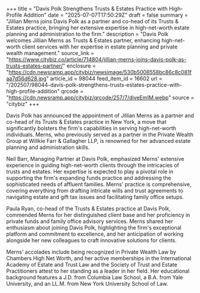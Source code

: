+++
title = "Davis Polk Strengthens Trusts & Estates Practice with High-Profile Addition"
date = "2025-07-07T17:50:29Z"
draft = false
summary = "Jillian Merns joins Davis Polk as a partner and co-head of its Trusts & Estates practice, bringing her extensive expertise in high-net-worth estate planning and administration to the firm."
description = "Davis Polk welcomes Jillian Merns as Trusts & Estates partner, enhancing high-net-worth client services with her expertise in estate planning and private wealth management."
source_link = "https://www.citybiz.co/article/714804/jillian-merns-joins-davis-polk-as-trusts-estates-partner/"
enclosure = "https://cdn.newsramp.app/citybiz/newsimage/530b5008558bc86c8c081faa7d56d628.jpg"
article_id = 98044
feed_item_id = 16602
url = "/202507/98044-davis-polk-strengthens-trusts-estates-practice-with-high-profile-addition"
qrcode = "https://cdn.newsramp.app/citybiz/qrcode/257/7/diveEmIM.webp"
source = "citybiz"
+++

<p>Davis Polk has announced the appointment of Jillian Merns as a partner and co-head of its Trusts & Estates practice in New York, a move that significantly bolsters the firm's capabilities in serving high-net-worth individuals. Merns, who previously served as a partner in the Private Wealth Group at Willkie Farr & Gallagher LLP, is renowned for her advanced estate planning and administration skills.</p><p>Neil Barr, Managing Partner at Davis Polk, emphasized Merns' extensive experience in guiding high-net-worth clients through the intricacies of trusts and estates. Her expertise is expected to play a pivotal role in supporting the firm's expanding funds practice and addressing the sophisticated needs of affluent families. Merns' practice is comprehensive, covering everything from drafting intricate wills and trust agreements to navigating estate and gift tax issues and facilitating family office setups.</p><p>Paula Ryan, co-head of the Trusts & Estates practice at Davis Polk, commended Merns for her distinguished client base and her proficiency in private funds and family office advisory services. Merns shared her enthusiasm about joining Davis Polk, highlighting the firm's exceptional platform and commitment to excellence, and her anticipation of working alongside her new colleagues to craft innovative solutions for clients.</p><p>Merns' accolades include being recognized in Private Wealth Law by Chambers High Net Worth, and her active memberships in the International Academy of Estate and Trust Law and the Society of Trust and Estate Practitioners attest to her standing as a leader in her field. Her educational background features a J.D. from Columbia Law School, a B.A. from Yale University, and an LL.M. from New York University School of Law.</p>